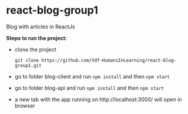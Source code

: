 # react-blog-group1

Blog with articles in ReactJs

**Steps to run the project:**

- clone the project

  ```
  git clone https://github.com/Vdf-HumansInLearning/react-blog-group1.git
  ```

- go to folder blog-client and run `npm install` and then `npm start`

- go to folder blog-api and run `npm install` and then `npm start`

- a new tab with the app running on http://localhost:3000/ will open in browser

